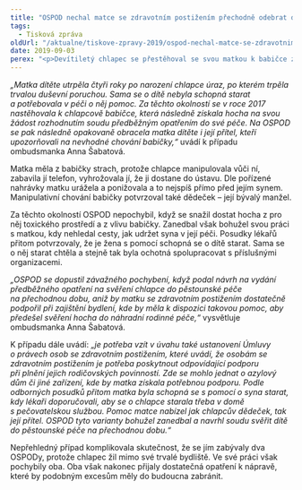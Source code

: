 ```yaml
---
title: "OSPOD nechal matce se zdravotním postižením přechodně odebrat dítě, místo aby se ji snažil podpořit"
tags:
  - Tisková zpráva
oldUrl: "/aktualne/tiskove-zpravy-2019/ospod-nechal-matce-se-zdravotnim-postizenim-prechodne-odebrat-dite-misto-aby-se-ji-snazil"
date: 2019-09-03
perex: "<p>Devítiletý chlapec se přestěhoval se svou matkou k babičce z otcovy strany. O několik měsíců později soud dítě svěřil na přechodnou dobu pěstounům a babičce s ním zakázal osobní i písemný styk. Za této situace se babička obrátila na ombudsmanku, protože s tímto postupem nesouhlasila. Jak ukázalo následující šetření, příslušný OSPOD ve své práci skutečně pochybil, nicméně především vůči matce a chlapci a nikoli vůči babičce. </p>"
---
```


<!-- imported from the old website -->

<p><i>„Matka dítěte utrpěla čtyři roky po narození chlapce úraz, po kterém trpěla trvalou duševní poruchou. Sama se o dítě nebyla schopná starat a potřebovala v péči o něj pomoc. Za těchto okolností se v roce 2017 nastěhovala k chlapcově babičce, která následně získala hocha na svou žádost rozhodnutím soudu předběžným opatřením do své péče. Na OSPOD se pak následně opakovaně obracela matka dítěte i její přítel, kteří upozorňovali na nevhodné chování babičky,“</i> uvádí k případu ombudsmanka Anna Šabatová. </p> <p>Matka měla z babičky strach, protože chlapce manipulovala vůči ní, zabavila jí telefon, vyhrožovala jí, že ji dostane do ústavu. Dle pořízené nahrávky matku urážela a ponižovala a to nejspíš přímo před jejím synem. Manipulativní chování babičky potvrzoval také dědeček – její bývalý manžel. </p> <p>Za těchto okolností OSPOD nepochybil, když se snažil dostat hocha z pro něj toxického prostředí a z vlivu babičky. Zanedbal však bohužel svou práci s matkou, kdy nehledal cesty, jak udržet syna v její péči. Posudky lékařů přitom potvrzovaly, že je žena s pomocí schopná se o dítě starat. Sama se o něj starat chtěla a stejně tak byla ochotná spolupracovat s příslušnými organizacemi. </p> <p><i>„OSPOD se dopustil závažného pochybení, když podal návrh na vydání předběžného opatření na svěření chlapce do pěstounské péče na přechodnou dobu, aniž by matku se zdravotním postižením dostatečně podpořil při zajištění bydlení, kde by měla k dispozici takovou pomoc, aby předešel svěření hocha do náhradní rodinné péče,“</i> vysvětluje ombudsmanka Anna Šabatová. </p><p>K případu dále uvádí: <i>„je potřeba vzít v úvahu také ustanovení Úmluvy o právech osob se zdravotním postižením, které uvádí, že osobám se zdravotním postižením je potřeba poskytnout odpovídající podporu při plnění jejich rodičovských povinností. Zde se mohlo jednat o azylový dům či jiné zařízení, kde by matka získala potřebnou podporu. Podle odborných posudků přitom matka byla schopná se s pomocí o syna starat, kdy lékaři doporučovali, aby se o chlapce starala třeba v domě s pečovatelskou službou. Pomoc matce nabízel jak chlapcův dědeček, tak její přítel. OSPOD tyto varianty bohužel zanedbal a navrhl soudu svěřit dítě do pěstounské péče na přechodnou dobu.“</i></p> Nepřehledný případ komplikovala skutečnost, že se jím zabývaly dva OSPODy, protože chlapec žil mimo své trvalé bydliště. Ve své práci však pochybily oba. Oba však nakonec přijaly dostatečná opatření k nápravě, které by podobným excesům měly do budoucna zabránit.
